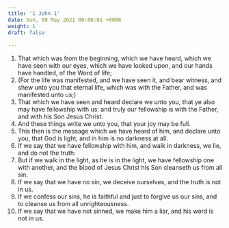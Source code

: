 ```yaml
---
title: '1 John 1'
date: Sun, 09 May 2021 00:00:01 +0000
weight: 1
draft: false
  
---
```


1. That which was from the beginning, which we have heard, which we have seen with our eyes, which we have looked upon, and our hands have handled, of the Word of life;
2. (For the life was manifested, and we have seen it, and bear witness, and shew unto you that eternal life, which was with the Father, and was manifested unto us;)
3. That which we have seen and heard declare we unto you, that ye also may have fellowship with us: and truly our fellowship is with the Father, and with his Son Jesus Christ.
4. And these things write we unto you, that your joy may be full.
5. This then is the message which we have heard of him, and declare unto you, that God is light, and in him is no darkness at all.
6. If we say that we have fellowship with him, and walk in darkness, we lie, and do not the truth:
7. But if we walk in the light, as he is in the light, we have fellowship one with another, and the blood of Jesus Christ his Son cleanseth us from all sin.
8. If we say that we have no sin, we deceive ourselves, and the truth is not in us.
9. If we confess our sins, he is faithful and just to forgive us our sins, and to cleanse us from all unrighteousness.
10. If we say that we have not sinned, we make him a liar, and his word is not in us.
